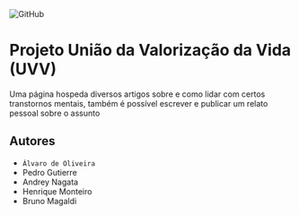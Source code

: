 <img alt="GitHub" src="https://img.shields.io/github/license/Alvaro-Siqueira-Silva/2emia-projeto">

# Projeto União da Valorização da Vida (UVV)
Uma página hospeda diversos artigos sobre e como lidar com certos transtornos mentais, também é possível escrever e publicar um relato pessoal sobre o assunto
## Autores
- ` Álvaro de Oliveira `
- Pedro Gutierre
- Andrey Nagata
- Henrique Monteiro
- Bruno Magaldi
